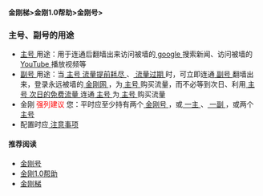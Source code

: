 #### 金刚梯>金刚1.0帮助>金刚号>
### 主号、副号的用途
- [ 主号 ](https://a2zitpro.github.io/web/mainkkid)用途：用于连通后翻墙出来访问被墙的[ google ](https://google.com)搜索新闻、访问被墙的[ YouTube ](https://youtube.com)播放视频等
- [ 副号 ](https://a2zitpro.github.io/web/auxiliarykkid)用途：当[ 主号 ](https://a2zitpro.github.io/web/mainkkid)[ 流量提前耗尽 ](https://a2zitpro.github.io/web/流量提前耗尽)、[ 流量过期 ](https://a2zitpro.github.io/web/kkdatatrfficexpired)时，可立即连通[ 副号 ](https://a2zitpro.github.io/web/auxiliarykkid)翻墙出来，登录永远被墙的[ 金刚网 ](https://a2zitpro.github.io/web/kksitecn)，为[ 主号 ](https://a2zitpro.github.io/web/mainkkid)购买流量，而不必等到次日、利用[ 主号 ](https://a2zitpro.github.io/web/mainkkid)[ 次日的免费流量 ](https://a2zitpro.github.io/web/免费流量)连通[ 主号 ](https://a2zitpro.github.io/web/mainkkid)为[ 主号 ](https://a2zitpro.github.io/web/mainkkid)购买流量
- 金刚<font color="Red"> 强列建议 </font>您：平时应至少持有两个[ 金刚号 ](https://a2zitpro.github.io/web/kkid)，或[ 一主 ](https://a2zitpro.github.io/web/mainkkid)、[ 一副 ](https://a2zitpro.github.io/web/auxiliarykkid)，或两个[ 主号 ](https://a2zitpro.github.io/web/mainkkid)
- 配置时应[ 注意事项 ](https://a2zitpro.github.io/web/配置注意事项)

#### 推荐阅读

- [金刚号](https://a2zitpro.github.io/web/list_kkid)
- [金刚1.0帮助](https://a2zitpro.github.io/web/list_helpkkvpn1.0)
- [金刚梯](https://a2zitpro.github.io/web/dlb)
